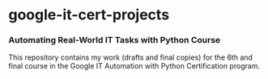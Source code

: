 # google-it-cert-projects
### Automating Real-World IT Tasks with Python Course<br>
This repository contains my work (drafts and final copies) for the 6th and final course in the Google IT Automation with Python Certification program.
